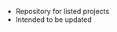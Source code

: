 - Repository for listed projects
- Intended to be updated 

<!---
Lunar387/Lunar387 is a ✨ special ✨ repository because its `README.md` (this file) appears on your GitHub profile.
You can click the Preview link to take a look at your changes.
--->
